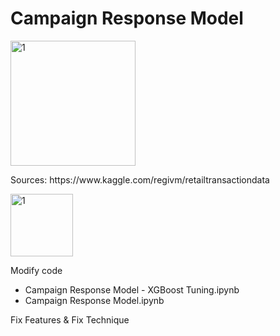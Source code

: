 <h1>Campaign Response Model</h1>

<p align="left">
<img width="200" alt="1" src="https://upload.wikimedia.org/wikipedia/commons/7/7c/Kaggle_logo.png">
</p>
Sources: https://www.kaggle.com/regivm/retailtransactiondata
</ br>

<p align="left">
<img width="100" alt="1" src="https://cdn-images-1.medium.com/max/1600/1*FogMIj4gYwp3fTHLZuwavQ.png">
</p></ br>


Modify code
- Campaign Response Model - XGBoost Tuning.ipynb
- Campaign Response Model.ipynb

Fix Features & Fix Technique
  
